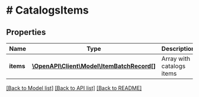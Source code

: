 # # CatalogsItems

## Properties

Name | Type | Description | Notes
------------ | ------------- | ------------- | -------------
**items** | [**\OpenAPI\Client\Model\ItemBatchRecord[]**](ItemBatchRecord.md) | Array with catalogs items | [optional]

[[Back to Model list]](../../README.md#models) [[Back to API list]](../../README.md#endpoints) [[Back to README]](../../README.md)

